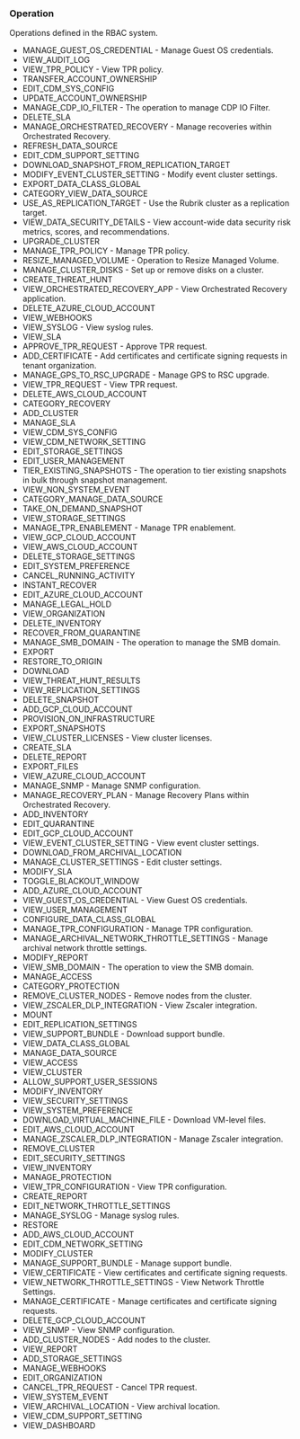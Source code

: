 ### Operation
Operations defined in the RBAC system.

- MANAGE_GUEST_OS_CREDENTIAL - Manage Guest OS credentials.
- VIEW_AUDIT_LOG
- VIEW_TPR_POLICY - View TPR policy.
- TRANSFER_ACCOUNT_OWNERSHIP
- EDIT_CDM_SYS_CONFIG
- UPDATE_ACCOUNT_OWNERSHIP
- MANAGE_CDP_IO_FILTER - The operation to manage CDP IO Filter.
- DELETE_SLA
- MANAGE_ORCHESTRATED_RECOVERY - Manage recoveries within Orchestrated Recovery.
- REFRESH_DATA_SOURCE
- EDIT_CDM_SUPPORT_SETTING
- DOWNLOAD_SNAPSHOT_FROM_REPLICATION_TARGET
- MODIFY_EVENT_CLUSTER_SETTING - Modify event cluster settings.
- EXPORT_DATA_CLASS_GLOBAL
- CATEGORY_VIEW_DATA_SOURCE
- USE_AS_REPLICATION_TARGET - Use the Rubrik cluster as a replication target.
- VIEW_DATA_SECURITY_DETAILS - View account-wide data security risk metrics, scores, and recommendations.
- UPGRADE_CLUSTER
- MANAGE_TPR_POLICY - Manage TPR policy.
- RESIZE_MANAGED_VOLUME - Operation to Resize Managed Volume.
- MANAGE_CLUSTER_DISKS - Set up or remove disks on a cluster.
- CREATE_THREAT_HUNT
- VIEW_ORCHESTRATED_RECOVERY_APP - View Orchestrated Recovery application.
- DELETE_AZURE_CLOUD_ACCOUNT
- VIEW_WEBHOOKS
- VIEW_SYSLOG - View syslog rules.
- VIEW_SLA
- APPROVE_TPR_REQUEST - Approve TPR request.
- ADD_CERTIFICATE - Add certificates and certificate signing requests in tenant organization.
- MANAGE_GPS_TO_RSC_UPGRADE - Manage GPS to RSC upgrade.
- VIEW_TPR_REQUEST - View TPR request.
- DELETE_AWS_CLOUD_ACCOUNT
- CATEGORY_RECOVERY
- ADD_CLUSTER
- MANAGE_SLA
- VIEW_CDM_SYS_CONFIG
- VIEW_CDM_NETWORK_SETTING
- EDIT_STORAGE_SETTINGS
- EDIT_USER_MANAGEMENT
- TIER_EXISTING_SNAPSHOTS - The operation to tier existing snapshots in bulk through snapshot management.
- VIEW_NON_SYSTEM_EVENT
- CATEGORY_MANAGE_DATA_SOURCE
- TAKE_ON_DEMAND_SNAPSHOT
- VIEW_STORAGE_SETTINGS
- MANAGE_TPR_ENABLEMENT - Manage TPR enablement.
- VIEW_GCP_CLOUD_ACCOUNT
- VIEW_AWS_CLOUD_ACCOUNT
- DELETE_STORAGE_SETTINGS
- EDIT_SYSTEM_PREFERENCE
- CANCEL_RUNNING_ACTIVITY
- INSTANT_RECOVER
- EDIT_AZURE_CLOUD_ACCOUNT
- MANAGE_LEGAL_HOLD
- VIEW_ORGANIZATION
- DELETE_INVENTORY
- RECOVER_FROM_QUARANTINE
- MANAGE_SMB_DOMAIN - The operation to manage the SMB domain.
- EXPORT
- RESTORE_TO_ORIGIN
- DOWNLOAD
- VIEW_THREAT_HUNT_RESULTS
- VIEW_REPLICATION_SETTINGS
- DELETE_SNAPSHOT
- ADD_GCP_CLOUD_ACCOUNT
- PROVISION_ON_INFRASTRUCTURE
- EXPORT_SNAPSHOTS
- VIEW_CLUSTER_LICENSES - View cluster licenses.
- CREATE_SLA
- DELETE_REPORT
- EXPORT_FILES
- VIEW_AZURE_CLOUD_ACCOUNT
- MANAGE_SNMP - Manage SNMP configuration.
- MANAGE_RECOVERY_PLAN - Manage Recovery Plans within Orchestrated Recovery.
- ADD_INVENTORY
- EDIT_QUARANTINE
- EDIT_GCP_CLOUD_ACCOUNT
- VIEW_EVENT_CLUSTER_SETTING - View event cluster settings.
- DOWNLOAD_FROM_ARCHIVAL_LOCATION
- MANAGE_CLUSTER_SETTINGS - Edit cluster settings.
- MODIFY_SLA
- TOGGLE_BLACKOUT_WINDOW
- ADD_AZURE_CLOUD_ACCOUNT
- VIEW_GUEST_OS_CREDENTIAL - View Guest OS credentials.
- VIEW_USER_MANAGEMENT
- CONFIGURE_DATA_CLASS_GLOBAL
- MANAGE_TPR_CONFIGURATION - Manage TPR configuration.
- MANAGE_ARCHIVAL_NETWORK_THROTTLE_SETTINGS - Manage archival network throttle settings.
- MODIFY_REPORT
- VIEW_SMB_DOMAIN - The operation to view the SMB domain.
- MANAGE_ACCESS
- CATEGORY_PROTECTION
- REMOVE_CLUSTER_NODES - Remove nodes from the cluster.
- VIEW_ZSCALER_DLP_INTEGRATION - View Zscaler integration.
- MOUNT
- EDIT_REPLICATION_SETTINGS
- VIEW_SUPPORT_BUNDLE - Download support bundle.
- VIEW_DATA_CLASS_GLOBAL
- MANAGE_DATA_SOURCE
- VIEW_ACCESS
- VIEW_CLUSTER
- ALLOW_SUPPORT_USER_SESSIONS
- MODIFY_INVENTORY
- VIEW_SECURITY_SETTINGS
- VIEW_SYSTEM_PREFERENCE
- DOWNLOAD_VIRTUAL_MACHINE_FILE - Download VM-level files.
- EDIT_AWS_CLOUD_ACCOUNT
- MANAGE_ZSCALER_DLP_INTEGRATION - Manage Zscaler integration.
- REMOVE_CLUSTER
- EDIT_SECURITY_SETTINGS
- VIEW_INVENTORY
- MANAGE_PROTECTION
- VIEW_TPR_CONFIGURATION - View TPR configuration.
- CREATE_REPORT
- EDIT_NETWORK_THROTTLE_SETTINGS
- MANAGE_SYSLOG - Manage syslog rules.
- RESTORE
- ADD_AWS_CLOUD_ACCOUNT
- EDIT_CDM_NETWORK_SETTING
- MODIFY_CLUSTER
- MANAGE_SUPPORT_BUNDLE - Manage support bundle.
- VIEW_CERTIFICATE - View certificates and certificate signing requests.
- VIEW_NETWORK_THROTTLE_SETTINGS - View Network Throttle Settings.
- MANAGE_CERTIFICATE - Manage certificates and certificate signing requests.
- DELETE_GCP_CLOUD_ACCOUNT
- VIEW_SNMP - View SNMP configuration.
- ADD_CLUSTER_NODES - Add nodes to the cluster.
- VIEW_REPORT
- ADD_STORAGE_SETTINGS
- MANAGE_WEBHOOKS
- EDIT_ORGANIZATION
- CANCEL_TPR_REQUEST - Cancel TPR request.
- VIEW_SYSTEM_EVENT
- VIEW_ARCHIVAL_LOCATION - View archival location.
- VIEW_CDM_SUPPORT_SETTING
- VIEW_DASHBOARD
